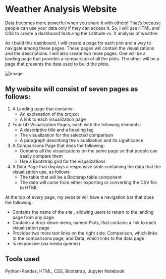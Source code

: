 # Weather Analysis Website

Data becomes more powerful when you share it with others! That’s because people can use your data only if they can access it. So, I will use HTML and CSS to create a dashboard featuring the Latitude vs. X analysis of weather.

As I build this dashboard, I will create a page for each plot and a way to navigate among these pages. These pages will contain the visualizations and the descriptions. I will also create two more pages. One will be a landing page that provides a comparison of all the plots. The other will be a page that presents the data used to build the plots.

![image](https://user-images.githubusercontent.com/100399092/201246166-22f65c3d-bebf-4499-a5fd-685dc02e74f6.png)

## My website will consist of seven pages as follows:
1. A Landing page that contains:
    - An explanation of the project
    - A link to each visualization page
2. Four (4) Visualization Pages, each with the following elements:
    - A descriptive title and a heading tag
    - The visualization for the selected comparison
    - A paragraph describing the visualization and its significance
3. A Comparisons Page that does the following:
    - Contains all the visualizations on the same page so that people can easily compare them
    - Use a Bootstrap grid for the visualizations
4. A Data Page that displays a responsive table containing the data that the visualization use, as follows:
    - The table that will be a Bootsrap table component
    - The data will come from either exporting or converting the CSV file to HTML
    
At the top of every page, my website will have a navigation bar that does the following:
  - Contains the name of the site , allowing users to return to the landing page from any page
  - Contains a drop-down menu, named Plots, that contains a link to each visualization page
  - Provides two more text links on the right side: Comparison, which links to the comparisons page, and Data, which links to the data page
  - Is responsive (via media queries)
    
## Tools used
Python-Pandas, HTML, CSS, Bootstrap, Jupyter Notebook
